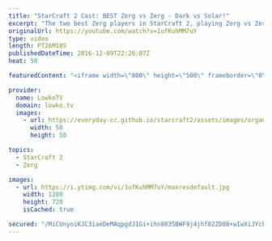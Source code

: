 ```yaml
---
title: "StarCraft 2 Cast: BEST Zerg vs Zerg - Dark vs Solar!"
excerpt: "The two best Zerg players in StarCraft 2, playing Zerg vs Zerg. Subscribe for more videos: http://lowko.tv/youtube More StarCraft 2 Casts: https://goo.gl/fi5EXG  Solar and Dark are widely regarded as the best Zerg players in StarCraft 2.While statistically Dark is slightly stronger, Solar's Zerg vs Zerg"
originalUrl: https://youtube.com/watch?v=1ufKuhMM7uY
type: video
length: PT26M10S
publishedDateTime: 2016-12-09T22:26:07Z
heat: 50

featuredContent: "<iframe width=\"800\" height=\"500\" frameborder=\"0\" src=\"https://www.youtube.com/embed/1ufKuhMM7uY\" allow=\"accelerometer; autoplay; encrypted-media; gyroscope; picture-in-picture\" allowfullscreen></iframe>"

provider:
  name: LowkoTV
  domain: lowko.tv
  images:
    - url: https://everyday-cc.github.io/starcraft2/assets/images/organizations/lowko.tv-50x50.jpg
      width: 50
      height: 50

topics:
  - StarCraft 2
  - Zerg

images:
  - url: https://i.ytimg.com/vi/1ufKuhMM7uY/maxresdefault.jpg
    width: 1280
    height: 720
    isCached: true

secured: "/MiCUnyoiKJC3iaeDeMAqpgdJ1Gi+ihn803SBWF9j4jhf82ZD08+wIwXiJYcFb4i1i8fwu6sVX/rh14YP9vlYinW9hgkmmf+1FPwcfefvxhojeO1NsR6srSVrAcQ4bV90nmq6wmnHlKahgsnjHU8X35GFEvL3PGrGnAyTBMiX6CmL6XZ2nbD/eKsVCAxSZfg1CjPss2j3e4ZhZQSsQX4vU0EOZIyTvc16XpPWNwYCbxfCBSUixZgF86bf7UABZbbjPgQCJCdpbbtQzkkD24NsoSzMiJeUfds+tv6ssmyIGMbcDFxM5b3uto8jFNdGB1bJk37j7HlWQtSD7ZGQ8A+uz+o2VffDbzSfH74IEjADeOwiWtAg1mXw5DMQkDZjZjEK1BnlztEfiums9m0eSiIlSkKCV6+WtoB4ZfjOuQNCB8=;P1Ig2U/LU1r//WYBCcIkPw=="
---
```


